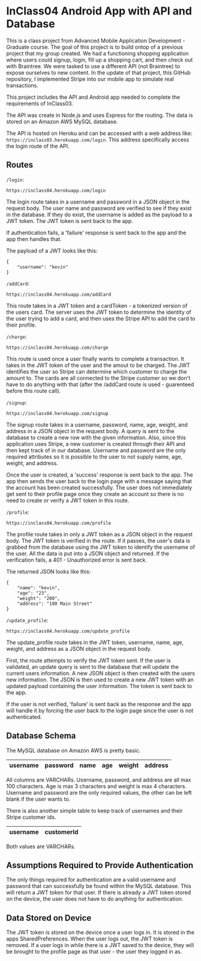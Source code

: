 # InClass04 Android App with API and Database

This is a class project from Advanced Mobile Application Development - Graduate course. The goal of this project is to build ontop of a previous project that my group created. We had a functioning shopping application where users could signup, login, fill up a shopping cart, and then check out with Braintree. We were tasked to use a different API (not Braintree) to expose ourselves to new content. In the update of that project, this GitHub repository, I implemented Stripe into our mobile app to simulate real transactions.

This project includes the API and Android app needed to complete the requirements of InClass03.

The API was create in Node.js and uses Express for the routing. The data is stored on an Amazon AWS MySQL database.

The API is hosted on Heroku and can be accessed with a web address like: `https://inclass03.herokuapp.com/login`. This address specifically access the login route of the API.

## Routes

```/login```:

    https://inclass04.herokuapp.com/login

The login route takes in a username and password in a JSON object in the request body. The user name and password are verified to see if they exist in the database. If they do exist, the username is added as the payload to a JWT token. The JWT token is sent back to the app.

If authentication fails, a 'failure' response is sent back to the app and the app then handles that.

The payload of a JWT looks like this:

    {
        "username": "kevin"
    }
    
```/addCard```:
    
    https://inclass04.herokuapp.com/addCard

This route takes in a JWT token and a cardToken - a tokenized version of the users card. The server uses the JWT token to determine the identity of the user trying to add a card, and then uses the Stripe API to add the card to their profile.

```/charge```:

    https://inclass04.herokuapp.com/charge
    
This route is used once a user finally wants to complete a transaction. It takes in the JWT token of the user and the amout to be charged. The JWT identifies the user so Stripe can determine which customer to charge the amount to. The cards are all connected to the Stripe customer so we don't have to do anything with that (after the /addCard route is used - guarenteed before this route call).

```/signup```:

    https://inclass04.herokuapp.com/signup

The signup route takes in a username, password, name, age, weight, and address in a JSON object in the request body. A query is sent to the database to create a new row with the given information. Also, since this application uses Stripe, a new customer is created through their API and then kept track of in our database. Username and password are the only required attributes so it is possible to the user to not supply name, age, weight, and address.

Once the user is created, a 'success' response is sent back to the app. The app then sends the user back to the login page with a message saying that the account has been created successfully. The user does not immediately get sent to their profile page once they create an account so there is no need to create or verify a JWT token in this route.

```/profile```:

    https://inclass04.herokuapp.com/profile

The profile route takes in only a JWT token as a JSON object in the request body. The JWT token is verified in the route. If it passes, the user's data is grabbed from the database using the JWT token to identify the username of the user. All the data is put into a JSON object and returned. If the verification fails, a 401 - Unauthorized error is sent back.

The returned JSON looks like this:

    {
        "name": "kevin",
        "age": "23",
        "weight": "200",
        "address": "100 Main Street"
    }

```/update_profile```:

    https://inclass04.herokuapp.com/update_profile

The update_profile route takes in the JWT token, username, name, age, weight, and address as a JSON object in the request body.

First, the route attempts to verify the JWT token sent. If the user is validated, an update query is sent to the database that will update the current users information. A new JSON object is then created with the users new information. The JSON is then used to create a new JWT token with an updated payload containing the user information. The token is sent back to the app.

If the user is not verified, 'failure' is sent back as the response and the app will handle it by forcing the user back to the login page since the user is not authenticated.

## Database Schema

The MySQL database on Amazon AWS is pretty basic.

| username | password | name | age | weight | address |
|----------|----------|------|-----|--------|---------|

All columns are VARCHARs. Username, password, and address are all max 100 characters. Age is max 3 characters and weight is max 4 characters. Username and password are the only required values, the other can be left blank if the user wants to.

There is also another simple table to keep track of usernames and their Stripe customer ids. 

| username | customerId |
|----------|------------|

Both values are VARCHARs.

## Assumptions Required to Provide Authentication

The only things required for authentication are a valid username and password that can successfully be found within the MySQL database. This will return a JWT token for that user. If there is already a JWT token stored on the device, the user does not have to do anything for authentication.

## Data Stored on Device

The JWT token is stored on the device once a user logs in. It is stored in the apps SharedPreferences. When the user logs out, the JWT token is removed. If a user logs in while there is a JWT saved to the device, they will be brought to the profile page as that user - the user they logged in as.
